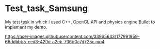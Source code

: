 # Test_task_Samsung
My test task in which I used C++, OpenGL API and physics engine [Bullet](https://github.com/bulletphysics/bullet3) to implement my demo.

https://user-images.githubusercontent.com/33965643/177991959-66ddbbb5-eed3-420c-a2eb-706d0c7d725c.mp4
